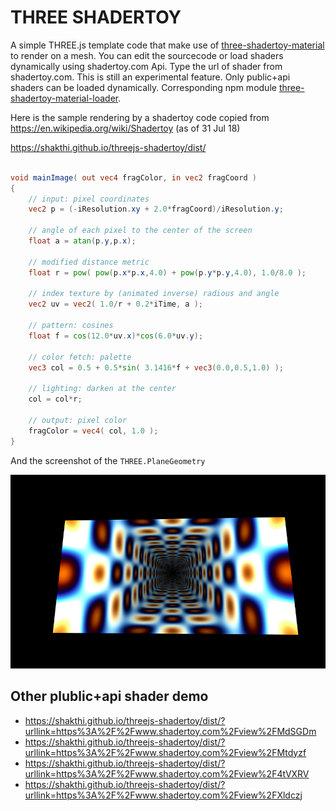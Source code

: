 # THREE SHADERTOY
A simple THREE.js template code that make use of [three-shadertoy-material](https://www.npmjs.com/package/three-shadertoy-material) to render on a mesh. You can edit the sourcecode or load shaders dynamically using shadertoy.com Api. Type the url of shader from shadertoy.com.  This is still an experimental feature. Only public+api shaders can be loaded dynamically. Corresponding  npm module [three-shadertoy-material-loader](https://www.npmjs.com/package/three-shadertoy-material-loader).


Here is the sample rendering by a  shadertoy code copied from https://en.wikipedia.org/wiki/Shadertoy (as of 31 Jul 18)



https://shakthi.github.io/threejs-shadertoy/dist/

```glsl

void mainImage( out vec4 fragColor, in vec2 fragCoord )
{
    // input: pixel coordinates
    vec2 p = (-iResolution.xy + 2.0*fragCoord)/iResolution.y;

    // angle of each pixel to the center of the screen
    float a = atan(p.y,p.x);
    
    // modified distance metric
    float r = pow( pow(p.x*p.x,4.0) + pow(p.y*p.y,4.0), 1.0/8.0 );
    
    // index texture by (animated inverse) radious and angle
    vec2 uv = vec2( 1.0/r + 0.2*iTime, a );

    // pattern: cosines
    float f = cos(12.0*uv.x)*cos(6.0*uv.y);

    // color fetch: palette
    vec3 col = 0.5 + 0.5*sin( 3.1416*f + vec3(0.0,0.5,1.0) );
    
    // lighting: darken at the center    
    col = col*r;
    
    // output: pixel color
    fragColor = vec4( col, 1.0 );
}

```

And the screenshot of the `THREE.PlaneGeometry` 

![alt text](https://raw.githubusercontent.com/Shakthi/threejs-shadertoy/master/wikishader.png)

Other plublic+api shader demo
--------
- https://shakthi.github.io/threejs-shadertoy/dist/?urllink=https%3A%2F%2Fwww.shadertoy.com%2Fview%2FMdSGDm
- https://shakthi.github.io/threejs-shadertoy/dist/?urllink=https%3A%2F%2Fwww.shadertoy.com%2Fview%2FMtdyzf
- https://shakthi.github.io/threejs-shadertoy/dist/?urllink=https%3A%2F%2Fwww.shadertoy.com%2Fview%2F4tVXRV
- https://shakthi.github.io/threejs-shadertoy/dist/?urllink=https%3A%2F%2Fwww.shadertoy.com%2Fview%2FXldczj



